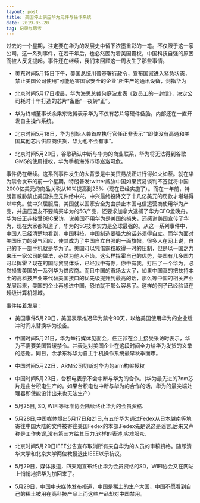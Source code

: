 ```yaml
---
layout: post
title: 美国停止供应华为元件与操作系统
date: 2019-05-20
tag: 记录与思考
---
```


过去的一个星期，注定要在华为的发展史中留下浓墨重彩的一笔。不仅限于这一家公司，这一系列事件，在若干年后，也必然因为着美国霸权，中国科技自强的原因而被人反复提起。事件还在继续，我们来回顾这一周发生了那些事情。

* 美东时间5月15日下午，美国总统川普签署行政令，宣布国家进入紧急状态，禁止美国公司使用“可能危害国家安全的企业”所生产的通讯设备，剑指华为

* 北京时间5月17日凌晨，华为海思总裁何庭波发表《致员工的一封信》，决定公司耗时十年打造的芯片“备胎”一夜转“正”。

* 华为终端董事长余乘东微博表示华为不仅有芯片等硬件备胎，内部还在一直开发自主操作系统。

* 北京时间5月18日，华为创始人兼首席执行官任正非表示““即使没有高通和美国其他芯片供应商供货，华为也不会有事”。

* 北京时间5月20日，谷歌确认中断与华为的商业联系，华为将无法得到谷歌GMS的使用授权，华为手机海外市场岌岌可危。

事件仍在继续。这系列事件发生的大背景是中美贸易战正进行得如火如荼。就在华为禁令发布的前一个星期，特朗普发twitter威胁中国如果贸易谈判不签就将中国2000亿美元的商品关税从10%提高到25%（现在已经实施了）。而在一年前，特朗普威胁禁止美国供应元件给中兴，中兴最终投降交了十几亿美元的罚款才堪堪得以幸免。使中兴屈服后，美国就以国家安全为由禁止本国电信运营商使用华为产品，并施压盟友不要购买华为的5G产品，还要求加拿大逮捕了华为CFO孟晚舟。华为任正非接受BBC采访，说美国不用华为是美国的损失，还感谢美国宣传了华为，现在大家都知道了，华为的5G技术实力是全球最强的。从这一系列事件中，中国人已经清楚地看到，中国科技，中国制造要强大的话必须得自立。而华为面对美国压力的硬气回应，使其成为了中国自立自强的一面旗帜。很多人在网上说，自己的下一部手机就是华为了。美国可以凭借霸权取得一时的压制，但是以一国之力来压一家公司的做法，必然为他人不齿。这么样挥霍自己的优势，美国有几多国力可以挥霍？现在的国际贸易体系，已经我中有你，你中有我，打压了一个华为，必然损害美国的一系列华为供应商。而且中国的市场太大了，如果中国真的把扶持本土的高科技产业来代替美国接口的优先级提升到最高的话，那么等中国的相关产业发展起来，美国的企业再想进中国，恐怕就不那么容易了。这样的例子已经验证在超级计算机领域。

事件接着发展：

* 美国事件5月20日，美国表示推迟华为禁令90天，以给美国使用华为的企业缓冲时间来替换华为设备。

* 中国时间5月21日，华为举行媒体见面会，任正非在会上接受采访时表示，华为不需要美国暂缓禁令。并表达对美国企业在这段时间全力给华为发货的义举的感谢。同日，余承东称华为自主手机操作系统最早秋季面市。

* 中国时间5月22日，ARM公司切断对华为的arm构架授权

* 中国时间5月23日，台积电表示不会中断与华为的合作。(华为最先进的7nm芯片是由台积电生产的。如果台积电也中断与华为的合作的话，华为的最尖端处理器即使能设计出来也无法生产）

* 5月25日, SD, WIFI等标准协会陆续终止华为的会员资格.

* 5月28日,中国媒体爆出5月17日和21日,有五份华为通过Fedex从日本越南等地寄往中国大陆的文件被寄往美国Fedex的本部.Fedex先是说这是谣言,后来又声称是工作失误,没有第三方给其压力.这样的表述,实难服众.

* 北京时间5月29日IEEE公告宣布取消所有来自华为的人员的审稿资格。随即清华大学和北京大学两位教授退出IEEE以示抗议。

* 5月29日，媒体报道，四天刚宣布终止华为会员资格的SD，WIFI协会又在网站上悄悄地把华为加回来了。

* 5月29日，中国中央媒体发布报道，中国是稀土的生产大国，中国不愿看到自己的稀土被用在高科技产品上而这些产品却对中国禁用。

